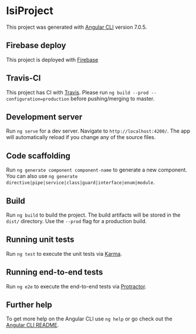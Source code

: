 # IsiProject

This project was generated with [Angular CLI](https://github.com/angular/angular-cli) version 7.0.5.

## Firebase deploy

This project is deployed with [Firebase](https://isi-project.firebaseapp.com)

## Travis-CI

This project has CI with [Travis](https://travis-ci.org/ParaschivGeorge/isi-project-frontend). Please run `ng build --prod --configuration=production` before pushing/merging to master.

## Development server

Run `ng serve` for a dev server. Navigate to `http://localhost:4200/`. The app will automatically reload if you change any of the source files.

## Code scaffolding

Run `ng generate component component-name` to generate a new component. You can also use `ng generate directive|pipe|service|class|guard|interface|enum|module`.

## Build

Run `ng build` to build the project. The build artifacts will be stored in the `dist/` directory. Use the `--prod` flag for a production build.

## Running unit tests

Run `ng test` to execute the unit tests via [Karma](https://karma-runner.github.io).

## Running end-to-end tests

Run `ng e2e` to execute the end-to-end tests via [Protractor](http://www.protractortest.org/).

## Further help

To get more help on the Angular CLI use `ng help` or go check out the [Angular CLI README](https://github.com/angular/angular-cli/blob/master/README.md).
